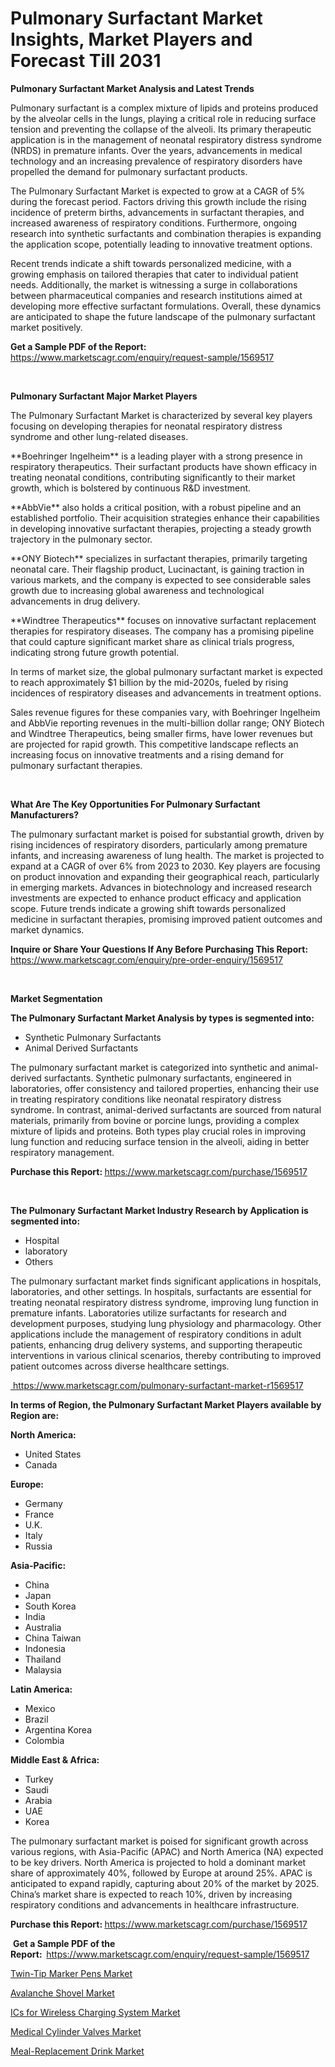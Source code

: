 <p><h1>Pulmonary Surfactant Market Insights, Market Players and Forecast Till 2031</h1></p><p><strong>Pulmonary Surfactant Market Analysis and Latest Trends</strong></p>
<p><p>Pulmonary surfactant is a complex mixture of lipids and proteins produced by the alveolar cells in the lungs, playing a critical role in reducing surface tension and preventing the collapse of the alveoli. Its primary therapeutic application is in the management of neonatal respiratory distress syndrome (NRDS) in premature infants. Over the years, advancements in medical technology and an increasing prevalence of respiratory disorders have propelled the demand for pulmonary surfactant products.</p><p>The Pulmonary Surfactant Market is expected to grow at a CAGR of 5% during the forecast period. Factors driving this growth include the rising incidence of preterm births, advancements in surfactant therapies, and increased awareness of respiratory conditions. Furthermore, ongoing research into synthetic surfactants and combination therapies is expanding the application scope, potentially leading to innovative treatment options. </p><p>Recent trends indicate a shift towards personalized medicine, with a growing emphasis on tailored therapies that cater to individual patient needs. Additionally, the market is witnessing a surge in collaborations between pharmaceutical companies and research institutions aimed at developing more effective surfactant formulations. Overall, these dynamics are anticipated to shape the future landscape of the pulmonary surfactant market positively.</p></p>
<p><strong>Get a Sample PDF of the Report:&nbsp;</strong> <a href="https://www.marketscagr.com/enquiry/request-sample/1569517?utm_campaign=1278&utm_medium=2&utm_source=Github&utm_content=ia&utm_term=14102024&utm_id=pulmonary-surfactant">https://www.marketscagr.com/enquiry/request-sample/1569517</a></p>
<p>&nbsp;</p>
<p><strong>Pulmonary Surfactant Major Market Players</strong></p>
<p><p>The Pulmonary Surfactant Market is characterized by several key players focusing on developing therapies for neonatal respiratory distress syndrome and other lung-related diseases. </p><p>**Boehringer Ingelheim** is a leading player with a strong presence in respiratory therapeutics. Their surfactant products have shown efficacy in treating neonatal conditions, contributing significantly to their market growth, which is bolstered by continuous R&D investment.</p><p>**AbbVie** also holds a critical position, with a robust pipeline and an established portfolio. Their acquisition strategies enhance their capabilities in developing innovative surfactant therapies, projecting a steady growth trajectory in the pulmonary sector.</p><p>**ONY Biotech** specializes in surfactant therapies, primarily targeting neonatal care. Their flagship product, Lucinactant, is gaining traction in various markets, and the company is expected to see considerable sales growth due to increasing global awareness and technological advancements in drug delivery.</p><p>**Windtree Therapeutics** focuses on innovative surfactant replacement therapies for respiratory diseases. The company has a promising pipeline that could capture significant market share as clinical trials progress, indicating strong future growth potential.</p><p>In terms of market size, the global pulmonary surfactant market is expected to reach approximately $1 billion by the mid-2020s, fueled by rising incidences of respiratory diseases and advancements in treatment options. </p><p>Sales revenue figures for these companies vary, with Boehringer Ingelheim and AbbVie reporting revenues in the multi-billion dollar range; ONY Biotech and Windtree Therapeutics, being smaller firms, have lower revenues but are projected for rapid growth. This competitive landscape reflects an increasing focus on innovative treatments and a rising demand for pulmonary surfactant therapies.</p></p>
<p>&nbsp;</p>
<p><strong>What Are The Key Opportunities For Pulmonary Surfactant Manufacturers?</strong></p>
<p><p>The pulmonary surfactant market is poised for substantial growth, driven by rising incidences of respiratory disorders, particularly among premature infants, and increasing awareness of lung health. The market is projected to expand at a CAGR of over 6% from 2023 to 2030. Key players are focusing on product innovation and expanding their geographical reach, particularly in emerging markets. Advances in biotechnology and increased research investments are expected to enhance product efficacy and application scope. Future trends indicate a growing shift towards personalized medicine in surfactant therapies, promising improved patient outcomes and market dynamics.</p></p>
<p><strong>Inquire or Share Your Questions If Any Before Purchasing This Report:</strong> <a href="https://www.marketscagr.com/enquiry/pre-order-enquiry/1569517?utm_campaign=1278&utm_medium=2&utm_source=Github&utm_content=ia&utm_term=14102024&utm_id=pulmonary-surfactant">https://www.marketscagr.com/enquiry/pre-order-enquiry/1569517</a></p>
<p>&nbsp;</p>
<p><strong>Market Segmentation</strong></p>
<p><strong>The Pulmonary Surfactant Market Analysis by types is segmented into:</strong></p>
<p><ul><li>Synthetic Pulmonary Surfactants</li><li>Animal Derived Surfactants</li></ul></p>
<p><p>The pulmonary surfactant market is categorized into synthetic and animal-derived surfactants. Synthetic pulmonary surfactants, engineered in laboratories, offer consistency and tailored properties, enhancing their use in treating respiratory conditions like neonatal respiratory distress syndrome. In contrast, animal-derived surfactants are sourced from natural materials, primarily from bovine or porcine lungs, providing a complex mixture of lipids and proteins. Both types play crucial roles in improving lung function and reducing surface tension in the alveoli, aiding in better respiratory management.</p></p>
<p><strong>Purchase this Report:&nbsp;</strong><a href="https://www.marketscagr.com/purchase/1569517?utm_campaign=1278&utm_medium=2&utm_source=Github&utm_content=ia&utm_term=14102024&utm_id=pulmonary-surfactant">https://www.marketscagr.com/purchase/1569517</a></p>
<p>&nbsp;</p>
<p><strong>The Pulmonary Surfactant Market Industry Research by Application is segmented into:</strong></p>
<p><ul><li>Hospital</li><li>laboratory</li><li>Others</li></ul></p>
<p><p>The pulmonary surfactant market finds significant applications in hospitals, laboratories, and other settings. In hospitals, surfactants are essential for treating neonatal respiratory distress syndrome, improving lung function in premature infants. Laboratories utilize surfactants for research and development purposes, studying lung physiology and pharmacology. Other applications include the management of respiratory conditions in adult patients, enhancing drug delivery systems, and supporting therapeutic interventions in various clinical scenarios, thereby contributing to improved patient outcomes across diverse healthcare settings.</p></p>
<p><a href="https://www.marketscagr.com/pulmonary-surfactant-market-r1569517?utm_campaign=1278&utm_medium=2&utm_source=Github&utm_content=ia&utm_term=14102024&utm_id=pulmonary-surfactant">&nbsp;https://www.marketscagr.com/pulmonary-surfactant-market-r1569517</a></p>
<p><strong>In terms of Region, the Pulmonary Surfactant Market Players available by Region are:</strong></p>
<p>
    <p> <strong> North America: </strong>
        <ul>
            <li>United States</li>
            <li>Canada</li>
        </ul>
        </p> 
    <p> <strong> Europe: </strong>
        <ul>
            <li>Germany</li>
            <li>France</li>
            <li>U.K.</li>
            <li>Italy</li>
            <li>Russia</li>
        </ul>
        </p> 
    <p> <strong> Asia-Pacific: </strong>
        <ul>
            <li>China</li>
            <li>Japan</li>
            <li>South Korea</li>
            <li>India</li>
            <li>Australia</li>
            <li>China Taiwan</li>
            <li>Indonesia</li>
            <li>Thailand</li>
            <li>Malaysia</li>
        </ul>
        </p> 
    <p> <strong> Latin America: </strong>
        <ul>
            <li>Mexico</li>
            <li>Brazil</li>
            <li>Argentina Korea</li>
            <li>Colombia</li>
        </ul>
        </p> 
    <p> <strong> Middle East & Africa: </strong>
        <ul>
            <li>Turkey</li>
            <li>Saudi</li>
            <li>Arabia</li>
            <li>UAE</li>
            <li>Korea</li>
        </ul>
    </p>
    </p>
<p><p>The pulmonary surfactant market is poised for significant growth across various regions, with Asia-Pacific (APAC) and North America (NA) expected to be key drivers. North America is projected to hold a dominant market share of approximately 40%, followed by Europe at around 25%. APAC is anticipated to expand rapidly, capturing about 20% of the market by 2025. China’s market share is expected to reach 10%, driven by increasing respiratory conditions and advancements in healthcare infrastructure.</p></p>
<p><strong>Purchase this Report: </strong><a href="https://www.marketscagr.com/purchase/1569517?utm_campaign=1278&utm_medium=2&utm_source=Github&utm_content=ia&utm_term=14102024&utm_id=pulmonary-surfactant">https://www.marketscagr.com/purchase/1569517</a></p>
<p>&nbsp;<strong>Get a Sample PDF of the Report:&nbsp;&nbsp;</strong><a href="https://www.marketscagr.com/enquiry/request-sample/1569517?utm_campaign=1278&utm_medium=2&utm_source=Github&utm_content=ia&utm_term=14102024&utm_id=pulmonary-surfactant">https://www.marketscagr.com/enquiry/request-sample/1569517</a></p>
<p><strong></strong></p>
<p><p><a href="https://www.linkedin.com/pulse/twin-tip-marker-pens-revenue-growth-report-2024-2031-frugal-egon-lfkfc?trk=public_post_embed_feed-article-content&utm_campaign=1278&utm_medium=2&utm_source=Github&utm_content=ia&utm_term=14102024&utm_id=pulmonary-surfactant">Twin-Tip Marker Pens Market</a></p><p><a href="https://github.com/callie4vf/Market-Research-Report-List-1/blob/main/avalanche-shovel-market.md?utm_campaign=1278&utm_medium=2&utm_source=Github&utm_content=ia&utm_term=14102024&utm_id=pulmonary-surfactant">Avalanche Shovel Market</a></p><p><a href="https://www.linkedin.com/pulse/global-ics-wireless-charging-system-market-sector-types-o1ukc?utm_campaign=1278&utm_medium=2&utm_source=Github&utm_content=ia&utm_term=14102024&utm_id=pulmonary-surfactant">ICs for Wireless Charging System Market</a></p><p><a href="https://github.com/siennagx1ahafter/Market-Research-Report-List-1/blob/main/medical-cylinder-valves-market.md?utm_campaign=1278&utm_medium=2&utm_source=Github&utm_content=ia&utm_term=14102024&utm_id=pulmonary-surfactant">Medical Cylinder Valves Market</a></p><p><a href="https://www.linkedin.com/pulse/global-meal-replacement-drink-market-pulse-trends-growth-analysis-99j5c?trk=public_post_embed_feed-article-content&utm_campaign=1278&utm_medium=2&utm_source=Github&utm_content=ia&utm_term=14102024&utm_id=pulmonary-surfactant">Meal-Replacement Drink Market</a></p></p>